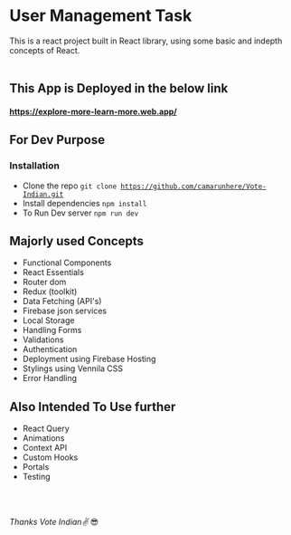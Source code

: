 # User Management Task

This is a react project built in React library, using some basic and indepth concepts of React.
<br>
<br>

## This App is Deployed in the below link
#### https://explore-more-learn-more.web.app/

## For Dev Purpose
### Installation
* Clone the repo <code>git clone https://github.com/camarunhere/Vote-Indian.git</code>
* Install dependencies <code>npm install</code>
* To Run Dev server <code>npm run dev</code>


## Majorly used Concepts
* Functional Components
* React Essentials
* Router dom
* Redux (toolkit)
* Data Fetching (API's)
* Firebase json services
* Local Storage
* Handling Forms
* Validations
* Authentication
* Deployment using Firebase Hosting
* Stylings using Vennila CSS
* Error Handling


## Also Intended To Use further
* React Query
* Animations
* Context API
* Custom Hooks
* Portals
* Testing

<br>
<br>

*Thanks Vote Indian✌* 😎
